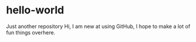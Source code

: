 # hello-world
Just another repository
Hi, I am new at using GitHub, I hope to make a lot of fun things overhere.
